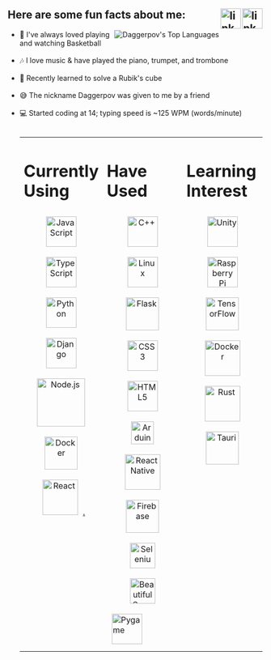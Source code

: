 <!-- target="_blank" doesn't appear to work in this markdown language, and neither do rel="external" or onclick="window.open(this.href,'_blank');return false;"!-->

<h2>Here are some fun facts about me:
    <a href="https://www.linkedin.com/in/danielagapov" target="_blank">
      <img align="right" src=https://img.shields.io/badge/linkedin-%231E77B5.svg?&style=for-the-badge&logo=linkedin&logoColor=white alt=linkedin style="margin-bottom: 5px;" height="40"/>   </a>
    <a href="https://www.instagram.com/ldh_codeclub/" target="_blank">
      <img align="right" src=https://img.shields.io/badge/LDH_CodeClub-E4405F?style=for-the-badge&logo=instagram&logoColor=white alt=linkedin style="margin-bottom: 5px;" height="40"/>
    </a>
</h2>

<img align="right" alt="Daggerpov's Top Languages" src="https://github-readme-stats.vercel.app/api/top-langs?username=Daggerpov&show_icons=true&theme=tokyonight&layout=compact" />

<ul>
  <li>🏀 I've always loved playing and watching Basketball</li></br>
  <li>🎶 I love music & have played the piano, trumpet, and trombone</li></br>
  <li>🧩 Recently learned to solve a Rubik's cube</li></br>
  <li>😅 The nickname Daggerpov was given to me by a friend</li></br>
  <li>💻 Started coding at 14; typing speed is ~125 WPM (words/minute)</li>
</h4>

</br>
<table><tr>
  <td bg="D4AF37" valign="top" width="33%">
    
  # Currently Using  
  <div align="center">  
    <a href="https://en.wikipedia.org/wiki/JavaScript" target="_blank">
      <img style="margin: 10px" src="https://profilinator.rishav.dev/skills-assets/javascript-original.svg" alt="JavaScript" height="60" />  </a>
    <a href="https://www.typescriptlang.org/" target="_blank">
       <img style="margin: 10px" src="https://profilinator.rishav.dev/skills-assets/typescript-original.svg" alt="TypeScript" height="60" />  </a>
    <a href="https://www.python.org/" target="_blank">
      <img style="margin: 10px" src="https://profilinator.rishav.dev/skills-assets/python-original.svg" alt="Python" height="60" />  </a>
    <a href="https://www.djangoproject.com/" target="_blank">
      <img style="margin: 10px" src="https://profilinator.rishav.dev/skills-assets/django-original.svg" alt="Django" height="60" />  </a>
    <a href="https://nodejs.org/en/" target="_blank">
      <img style="margin: 10px" src="https://profilinator.rishav.dev/skills-assets/nodejs-original-wordmark.svg" alt="Node.js" height="95" />  </a>
    <a href="https://www.java.com/en/" target="_blank">
      <img style="margin: 10px" src="https://seeklogo.com/images/J/java-logo-7F8B35BAB3-seeklogo.com.png" alt="Docker" height="65" />  </a>
    <a href="https://reactjs.org/" target="_blank">
      <img style="margin: 10px" src="https://profilinator.rishav.dev/skills-assets/react-original-wordmark.svg" alt="React" height="70" />.  </a>
  </div>

  </td><td valign="top" width="33%">

  # Have Used  
  <div align="center">  
    <a href="https://en.wikipedia.org/wiki/C%2B%2B" target="_blank">
      <img style="margin: 10px" src="https://profilinator.rishav.dev/skills-assets/cplusplus-original.svg" alt="C++" height="60" />  </a>
    <a href="https://en.wikipedia.org/wiki/Linux" target="_blank">
      <img style="margin: 10px" src="https://profilinator.rishav.dev/skills-assets/linux-original.svg" alt="Linux" height="60" />  </a>
    <a href="https://flask.palletsprojects.com/en/2.0.x/" target="_blank">
      <img style="margin: 10px" src="https://www.kindpng.com/picc/m/188-1882416_flask-python-logo-hd-png-download.png" alt="Flask" height="65" />  </a> 
    <a href="https://en.wikipedia.org/wiki/CSS" target="_blank">
      <img style="margin: 10px" src="https://profilinator.rishav.dev/skills-assets/css3-original-wordmark.svg" alt="CSS3" height="60" />  </a>
    <a href="https://en.wikipedia.org/wiki/HTML5" target="_blank">
      <img style="margin: 10px" src="https://profilinator.rishav.dev/skills-assets/html5-original-wordmark.svg" alt="HTML5" height="60" />  </a>
    <a href="https://www.arduino.cc/" target="_blank">
      <img style="margin: 10px" src="https://profilinator.rishav.dev/skills-assets/arduino.png" alt="Arduino" height="45" />  </a>
    <a href="https://reactnative.dev/" target="_blank">
      <img style="margin: 10px" src="https://raw.githubusercontent.com/kristerkari/react-native-svg-transformer/HEAD/images/react-native-logo.png" alt="React Native" height="70" />  </a>
    <a href="https://firebase.google.com/" target="_blank">
      <img style="margin: 10px" src="https://firebase.google.com/downloads/brand-guidelines/PNG/logo-logomark.png" alt="Firebase" height="65" />  </a>
    <a href="https://www.selenium.dev/" target="_blank">
      <img style="margin: 10px" src="https://www.devopsschool.com/blog/wp-content/uploads/2022/03/banner-selenium.png" alt="Selenium" height="50" />  </a>
    <a href="https://www.crummy.com/software/BeautifulSoup/bs4/doc/" target="_blank">
      <img style="margin: 10px" src="https://miro.medium.com/max/1045/1*jN3vLj7R8m9BEpOJuMJT-w.png" alt="BeautifulSoup" height="50" />  </a>
  </div>
    <a href="https://github.com/pygame/pygame" target="_blank">
      <img style="margin: 10px" src="https://camo.githubusercontent.com/1971c0a4f776fb5351c765c37e59630c83cabd52/68747470733a2f2f7777772e707967616d652e6f72672f696d616765732f6c6f676f2e706e67" alt="Pygame" height="60" />  </a>

  </td><td valign="top" width="33%">

  # Learning Interest  
  <div align="center">  
    <a href="https://unity.com/" target="_blank">
      <img style="margin: 10px" src="https://profilinator.rishav.dev/skills-assets/unity.png" alt="Unity" height="60" />  </a>  
    <a href="https://www.raspberrypi.org/" target="_blank">
      <img style="margin: 10px" src="https://profilinator.rishav.dev/skills-assets/raspberrypi.png" alt="Raspberry Pi" height="60" />  </a>
    <a href="https://www.tensorflow.org/" target="_blank">
      <img style="margin: 10px" src="https://profilinator.rishav.dev/skills-assets/tensorflow-icon.svg" alt="TensorFlow" height="65" />  </a>
    <a href="https://www.docker.com/?utm_source=google&utm_medium=cpc&utm_campaign=dockerhomepage&utm_content=namer&utm_term=dockerhomepage&utm_budget=growth&gclid=Cj0KCQjw4eaJBhDMARIsANhrQADDCjR1Vha919pu7dDck1bMv_7L4N1a2LPmlQ3yM3P8kW3Zxwp0SN8aAvH-EALw_wcB" target="_blank">
      <img style="margin: 10px" src="https://profilinator.rishav.dev/skills-assets/docker-original-wordmark.svg" alt="Docker" height="70" />  </a>
    <a href="https://www.rust-lang.org/" target="_blank">
      <img style="margin: 10px" src="https://www.vectorlogo.zone/logos/rust-lang/rust-lang-ar21.png" alt="Rust" height="70" />  </a>
    <a href="https://tauri.studio/" target="_blank">
      <img style="margin: 10px" src="https://tauri.studio/img/tauri_with_wordmark_dark.svg" alt="Tauri" height="65" />  </a>
    
      
  </div>

</td></tr></table>  
